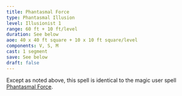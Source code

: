 ```yaml
---
title: Phantasmal Force
type: Phantasmal Illusion
level: Illusionist 1
range: 60 ft + 10 ft/level
duration: See below
aoe: 40 x 40 ft square + 10 x 10 ft square/level
components: V, S, M
cast: 1 segment
save: See below
draft: false
---
```


Except as noted above, this spell is identical to the magic user spell [Phantasmal Force](/srd/spells/magic-user/phantasmal-force).
